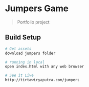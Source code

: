 # Jumpers Game

> Portfolio project

## Build Setup

``` bash
# Get assets
download jumpers folder

# running in local
open index.html with any web browser

# See it Live
http://tirtawiryaputra.com/jumpers
